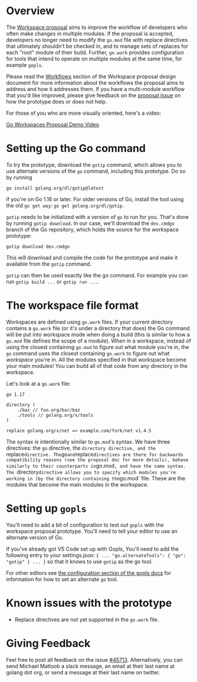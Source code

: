 # Overview

The [Workspace proposal](https://github.com/golang/go/issues/45713) aims to improve the workflow of developers who often make changes in multiple modules. If the proposal is accepted, developers no longer need to modify the `go.mod` file with replace directives that ultimately shouldn't be checked in, and to manage sets of replaces for each "root" module of their build. Further, `go.work` provides configuration for tools that intend to operate on multiple modules at the same time, for example `gopls`.

Please read the [Workflows](https://go.googlesource.com/proposal/+/master/design/45713-workspace.md#workflows) section of the Workspace proposal design document for more information about the workflows the proposal aims to address and how it addresses them. If you have a multi-module workflow that you'd like improved, please give feedback on the [proposal issue](#45713) on how the prototype does or does not help.

For those of you who are more visually oriented, here's a video:
 
[Go Workspaces Proposal Demo Video](https://youtu.be/wQglU5aB5NQ)

# Setting up the Go command

To try the prototype, download the `gotip` command, which allows you to use alternate versions of the `go` command, including this prototype. Do so by running

```
go install golang.org/dl/gotip@latest
```

if you're on Go 1.16 or later. For older versions of Go, install the tool using the old `go get way`: `go get golang.org/dl/gotip`.

`gotip` needs to be initialized with a version of `go` to run for you. That's done by running `gotip download`. In our case, we'll download the `dev.cmdgo` branch of the Go repository, which holds the source for the workspace prototype:

```
gotip download dev.cmdgo
```

This will download and compile the code for the prototype and make it available from the `gotip` command.

`gotip` can then be used exactly like the go command. For example you can run `gotip build ...` or `gotip run ...`.

# The workspace file format

Workspaces are defined using `go.work` files. If your current directory contains a `go.work` file (or it's under a directory that does) the Go command will be put into workspace mode when doing a build (this is similar to how a `go.mod` file defines the scope of a module). When in a workspace, instead of using the closest containing `go.mod` to figure out what module you're in, the `go` command uses the closest containing `go.work` to figure out what _workspace_ you're in. All the modules specified in that workspace become your main modules! You can build all of that code from any directory in the workspace.

Let's look at a `go.work` file:

```
go 1.17

directory (
    ./baz // foo.org/bar/baz
    ./tools // golang.org/x/tools
)

replace golang.org/x/net => example.com/fork/net v1.4.5
```

The syntax is intentionally similar to `go.mod`'s syntax. We have three directives: the `go` directive, the `directory directive, and the `replace` directive. The `go` and `replace` directives are there for backwards compatibility reasons (see the proposal doc for more details), behave similarly to their counterparts in `go.mod`, and have the same syntax. The `directory` directive allows you to specify which modules you're working in (by the directory containing the `go.mod` file. These are the modules that become the main modules in the workspace.

# Setting up `gopls`

You'll need to add a bit of configuration to test out `gopls` with the workspace proposal prototype. You'll need to tell your editor to use an alternate version of Go.

If you've already got VS Code set up with Gopls, You'll need to add the following entry to your settings.json:
`
{
    ...
    "go.alternateTools": {
        "go": "gotip"
    }
    ...
}
`
so that it knows to use `gotip` as the go tool.

For other editors see [the configuration section of the gopls docs](https://github.com/golang/tools/blob/master/gopls/README.md#configuration) for information for how to set an alternate `go` tool.

# Known issues with the prototype
* Replace directives are not yet supported in the `go.work` file.
# Giving Feedback

Feel free to post all feedback on the issue [#45713](https://github.com/golang/go/issues/45713). Alternatively, you can send Michael Matloob a slack message, an email at their last name at golang dot org, or send a message at their last name on twitter.
